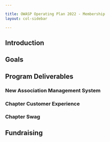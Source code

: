 ```yaml
---

title: OWASP Operating Plan 2022 - Membership
layout: col-sidebar

---
```


## Introduction

## Goals

## Program Deliverables

### New Association Management System

### Chapter Customer Experience

### Chapter Swag

## Fundraising

